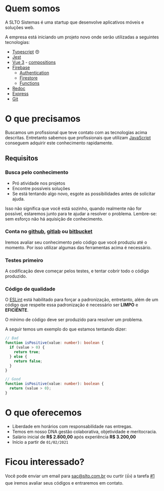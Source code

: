 # Quem somos

A SLTO Sistemas é uma startup que desenvolve aplicativos móveis e soluções web.

A empresa está iniciando um projeto novo onde serão utilizadas a seguintes tecnologias:

- [Typescript](https://www.typescriptlang.org/) :heart_eyes:
- [Jest](https://jestjs.io/)
- [Vue 3](https://v3.vuejs.org/) - [compositions](https://v3.vuejs.org/api/composition-api.html)
- [Firebase](https://firebase.google.com/)
  - [Authentication](https://firebase.google.com/docs/auth)
  - [Firestore](https://firebase.google.com/docs/firestore)
  - [Functions](https://firebase.google.com/docs/functions)
- [Redoc](https://github.com/Redocly/redoc)
- [Express](http://expressjs.com/)
- [Git](https://git-scm.com/)

# O que precisamos

Buscamos um profissional que teve contato com as tecnologias acima descritas.
Entretanto sabemos que profissionais que utilizam [JavaScript](https://developer.mozilla.org/pt-BR/docs/Web/JavaScript) conseguem adquirir este conhecimento rapidamente.

## Requisitos

### Busca pelo conhecimento
- Pró atividade nos projetos 
- Encontre possíveis soluções
- Se está tentando algo novo, esgote as possibilidades antes de solicitar ajuda.

Isso não significa que você está sozinho, quando realmente não for possível, estaremos junto para te ajudar a resolver o problema.
Lembre-se: sem esforço não há aquisição de conhecimento.

### Conta no [github](https://github.com/), [gitlab](https://gitlab.com/) ou [bitbucket](https://bitbucket.org/)

Iremos avaliar seu conhecimento pelo código que você produziu até o momento.
Por isso utilizar algumas das ferramentas acima é necessário.

### Testes primeiro

A codificação deve começar pelos testes, e tentar cobrir todo o código produzido.

### Código de qualidade

O [ESLint](https://eslint.org/) está habilitado para forçar a padronização, entretanto, além de um código que respeite essa padronização é necessário ser **LIMPO** e **EFICIÊNTE**.

O mínimo de código deve ser produzido para resolver um problema.

A seguir temos um exemplo do que estamos tentando dizer:

```typescript
// Bad
function isPositive(value: number): boolean {
  if (value > 0) {
    return true;
  } else {
    return false;
  }
}

// Good
function isPositive(value: number): boolean {
  return (value > 0);
}
```

# O que oferecemos

- Liberdade em horários com responsabilidade nas entregas.
- Temos em nosso DNA gestão colaborativa, objetividade e meritocracia.
- Salário inicial de **R$ 2.800,00** após experiência **R$ 3.200,00**
- Início a partir de `01/02/2021`

# Ficou interessado?

Você pode enviar um email para [sac@slto.com.br](mailto:sac@slto.com.br)
ou curtir (:thumbsup:) a tarefa [#1](https://github.com/solutosoft/contratacao/issues/1) que iremos avaliar seus códigos e entraremos em contato.














